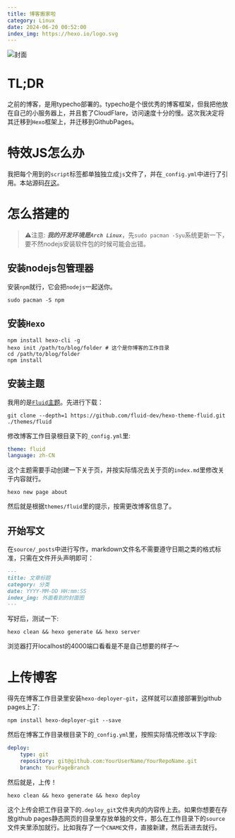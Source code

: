 ```yaml
---
title: 博客搬家啦
category: Linux
date: 2024-06-20 00:52:00
index_img: https://hexo.io/logo.svg
---
```



![封面](https://hexo.io/logo.svg)

# TL;DR
之前的博客，是用typecho部署的。typecho是个很优秀的博客框架，但我把他放在自己的小服务器上，并且套了CloudFlare，访问速度十分的慢。这次我决定将其迁移到`Hexo`框架上，并迁移到GithubPages。

# 特效JS怎么办
我把每个用到的`script`标签都单独独立成`js`文件了，并在`_config.yml`中进行了引用。本站源码[在这](https://github.com/CoolestEnoch/CoolestEnoch/tree/pages-blog-source)。

# 怎么搭建的
> ⚠️注意: ***我的开发环境是`Arch Linux`***，先`sudo pacman -Syu`系统更新一下，要不然nodejs安装软件包的时候可能会出错。

## 安装nodejs包管理器
安装`npm`就行，它会把`nodejs`一起送你。
``` shell
sudo pacman -S npm
```

## 安装`Hexo`
``` shell
npm install hexo-cli -g
hexo init /path/to/blog/folder # 这个是你博客的工作目录
cd /path/to/blog/folder
npm install
```

## 安装主题
我用的是[`Fluid`主题](https://github.com/fluid-dev/hexo-theme-fluid)。先进行下载：
``` shell
git clone --depth=1 https://github.com/fluid-dev/hexo-theme-fluid.git ./themes/fluid
```
修改博客工作目录根目录下的`_config.yml`里:
```yaml
theme: fluid
language: zh-CN
```
这个主题需要手动创建一下关于页，并按实际情况去关于页的`index.md`里修改关于内容就行。
``` shell
hexo new page about
```
然后就是根据`themes/fluid`里的提示，按需更改博客信息了。

## 开始写文
在`source/_posts`中进行写作，markdown文件名不需要遵守日期之类的格式标准，只需在文件开头声明即可：
``` markdown
---
title: 文章标题
category: 分类
date: YYYY-MM-DD HH:mm:SS
index_img: 外面看到的封面图
---
```

写好后，测试一下:
``` shell
hexo clean && hexo generate && hexo server
```
浏览器打开localhost的4000端口看看是不是自己想要的样子～

# 上传博客
得先在博客工作目录里安装`hexo-deployer-git`，这样就可以直接部署到github pages上了:
``` shell 
npm install hexo-deployer-git --save
```
然后在博客工作目录根目录下的`_config.yml`里，按照实际情况修改以下字段:
``` yml
deploy:
	type: git
	repository: git@github.com:YourUserName/YourRepoName.git
	branch: YourPageBranch
```
然后就是，上传！
``` shell
hexo clean && hexo generate && hexo deploy
```
这个上传会把工作目录下的`.deploy_git`文件夹内的内容传上去。如果你想要在存放github pages静态网页的目录里存放单独的文件，那么在工作目录下的`source`文件夹里添加就行。比如我存了一个`CNAME`文件，直接新建，然后丢进去就行。